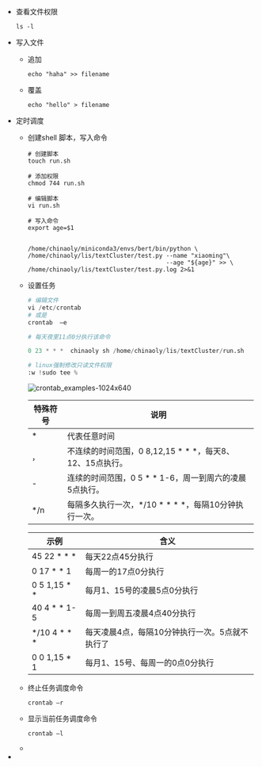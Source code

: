 - 查看文件权限

  ```
  ls -l
  ```

- 写入文件

  - 追加

    ```
    echo "haha" >> filename
    ```

    

  - 覆盖

    ```
    echo "hello" > filename
    ```

    

- 定时调度

  - 创建shell 脚本，写入命令

    ```shell
    # 创建脚本
    touch run.sh
    
    # 添加权限
    chmod 744 run.sh
    
    # 编辑脚本
    vi run.sh
    
    # 写入命令
    export age=$1
    
    
    /home/chinaoly/miniconda3/envs/bert/bin/python \
    /home/chinaoly/lis/textCluster/test.py --name "xiaoming"\
                                           --age "${age}" >> \
    /home/chinaoly/lis/textCluster/test.py.log 2>&1
    
    ```

  - 设置任务

    ```python
    # 编辑文件
    vi /etc/crontab
    # 或是
    crontab  –e  
    
    # 每天夜里11点0分执行该命令
    
    0 23 * * *  chinaoly sh /home/chinaoly/lis/textCluster/run.sh 
    
    # linux强制修改只读文件权限
    :w !sudo tee %
    ```

    ![crontab_examples-1024x640](D:\Typora\Notes\Linux\crontab_examples-1024x640.png)

    | 特殊符号 | 说明                                                     |
    | -------- | -------------------------------------------------------- |
    | *        | 代表任意时间                                             |
    | ，       | 不连续的时间范围，0 8,12,15 * * *，每天8、12、15点执行。 |
    | -        | 连续的时间范围，0 5 * * 1-6，周一到周六的凌晨5点执行。   |
    | */n      | 每隔多久执行一次，*/10 * * * *，每隔10分钟执行一次。     |

    | 示例         | 含义                                           |
    | ------------ | ---------------------------------------------- |
    | 45 22 * * *  | 每天22点45分执行                               |
    | 0 17 * * 1   | 每周一的17点0分执行                            |
    | 0 5 1,15 * * | 每月1、15号的凌晨5点0分执行                    |
    | 40 4 * * 1-5 | 每周一到周五凌晨4点40分执行                    |
    | */10 4 * * * | 每天凌晨4点，每隔10分钟执行一次。5点就不执行了 |
    | 0 0 1,15 * 1 | 每月1、15号、每周一的0点0分执行                |

  - 终止任务调度命令

    ```
    crontab –r
    ```

    

  - 显示当前任务调度命令

    ```
    crontab –l
    ```

    

  - 

- 